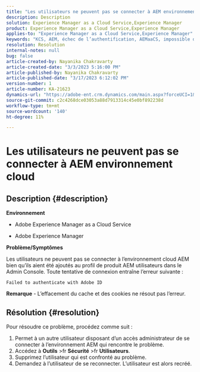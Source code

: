 ```yaml
---
title: "Les utilisateurs ne peuvent pas se connecter à AEM environnement cloud"
description: Description
solution: Experience Manager as a Cloud Service,Experience Manager
product: Experience Manager as a Cloud Service,Experience Manager
applies-to: "Experience Manager as a Cloud Service,Experience Manager"
keywords: "KCS, AEM, échec de l’authentification, AEMaaCS, impossible de se connecter à AEM cloud, utilisateurs, Admin Console"
resolution: Resolution
internal-notes: null
bug: false
article-created-by: Nayanika Chakravarty
article-created-date: "3/3/2023 5:16:00 PM"
article-published-by: Nayanika Chakravarty
article-published-date: "3/17/2023 6:12:02 PM"
version-number: 1
article-number: KA-21623
dynamics-url: "https://adobe-ent.crm.dynamics.com/main.aspx?forceUCI=1&pagetype=entityrecord&etn=knowledgearticle&id=4ff4b70d-e7b9-ed11-83fe-6045bd0067ea"
source-git-commit: c2c4268dce03053a88d7913314c45e0bf892238d
workflow-type: tm+mt
source-wordcount: '140'
ht-degree: 11%

---
```


# Les utilisateurs ne peuvent pas se connecter à AEM environnement cloud

## Description {#description}


<b>Environnement</b>

- Adobe Experience Manager as a Cloud Service

- Adobe Experience Manager

<b>Problème/Symptômes</b>

Les utilisateurs ne peuvent pas se connecter à l’environnement cloud AEM bien qu’ils aient été ajoutés au profil de produit AEM utilisateurs dans le Admin Console. Toute tentative de connexion entraîne l’erreur suivante :


```
Failed to authenticate with Adobe ID
```


<b>Remarque</b> - L’effacement du cache et des cookies ne résout pas l’erreur.


## Résolution {#resolution}


Pour résoudre ce problème, procédez comme suit :

1. Permet à un autre utilisateur disposant d’un accès administrateur de se connecter à l’environnement AEM qui rencontre le problème.
2. Accédez à <b>Outils</b> >fr <b>Sécurité</b> >fr <b>Utilisateurs</b>.
3. Supprimez l’utilisateur qui est confronté au problème.
4. Demandez à l’utilisateur de se reconnecter. L’utilisateur est alors recréé.

